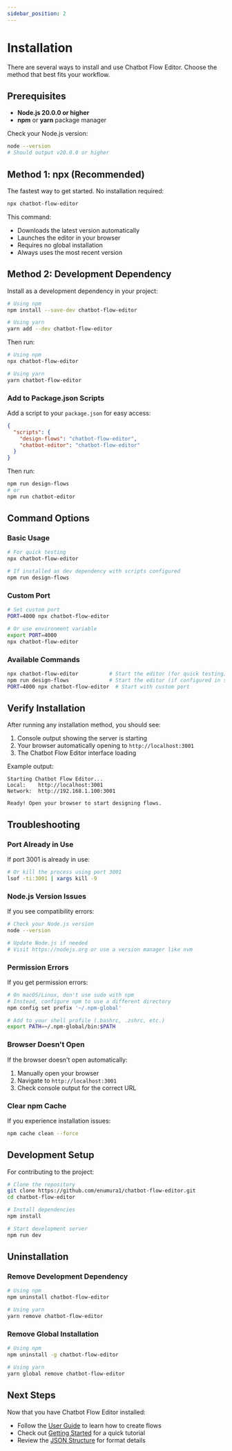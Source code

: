```yaml
---
sidebar_position: 2
---
```


# Installation

There are several ways to install and use Chatbot Flow Editor. Choose the method that best fits your workflow.

## Prerequisites

- **Node.js 20.0.0 or higher**
- **npm** or **yarn** package manager

Check your Node.js version:
```bash
node --version
# Should output v20.0.0 or higher
```

## Method 1: npx (Recommended)

The fastest way to get started. No installation required:

```bash
npx chatbot-flow-editor
```

This command:
- Downloads the latest version automatically
- Launches the editor in your browser
- Requires no global installation
- Always uses the most recent version

## Method 2: Development Dependency

Install as a development dependency in your project:

```bash
# Using npm
npm install --save-dev chatbot-flow-editor

# Using yarn
yarn add --dev chatbot-flow-editor
```

Then run:
```bash
# Using npm
npx chatbot-flow-editor

# Using yarn
yarn chatbot-flow-editor
```

### Add to Package.json Scripts

Add a script to your `package.json` for easy access:

```json
{
  "scripts": {
    "design-flows": "chatbot-flow-editor",
    "chatbot-editor": "chatbot-flow-editor"
  }
}
```

Then run:
```bash
npm run design-flows
# or
npm run chatbot-editor
```

## Command Options

### Basic Usage
```bash
# For quick testing
npx chatbot-flow-editor

# If installed as dev dependency with scripts configured
npm run design-flows
```

### Custom Port
```bash
# Set custom port
PORT=4000 npx chatbot-flow-editor

# Or use environment variable
export PORT=4000
npx chatbot-flow-editor
```

### Available Commands
```bash
npx chatbot-flow-editor          # Start the editor (for quick testing)
npm run design-flows             # Start the editor (if configured in scripts)
PORT=4000 npx chatbot-flow-editor  # Start with custom port
```

## Verify Installation

After running any installation method, you should see:

1. Console output showing the server is starting
2. Your browser automatically opening to `http://localhost:3001`
3. The Chatbot Flow Editor interface loading

Example output:
```
Starting Chatbot Flow Editor...
Local:    http://localhost:3001
Network:  http://192.168.1.100:3001

Ready! Open your browser to start designing flows.
```

## Troubleshooting

### Port Already in Use
If port 3001 is already in use:

```bash
# Or kill the process using port 3001
lsof -ti:3001 | xargs kill -9
```

### Node.js Version Issues
If you see compatibility errors:

```bash
# Check your Node.js version
node --version

# Update Node.js if needed
# Visit https://nodejs.org or use a version manager like nvm
```

### Permission Errors
If you get permission errors:

```bash
# On macOS/Linux, don't use sudo with npm
# Instead, configure npm to use a different directory
npm config set prefix '~/.npm-global'

# Add to your shell profile (.bashrc, .zshrc, etc.)
export PATH=~/.npm-global/bin:$PATH
```

### Browser Doesn't Open
If the browser doesn't open automatically:

1. Manually open your browser
2. Navigate to `http://localhost:3001`
3. Check console output for the correct URL

### Clear npm Cache
If you experience installation issues:

```bash
npm cache clean --force
```

## Development Setup

For contributing to the project:

```bash
# Clone the repository
git clone https://github.com/enumura1/chatbot-flow-editor.git
cd chatbot-flow-editor

# Install dependencies
npm install

# Start development server
npm run dev
```

## Uninstallation

### Remove Development Dependency
```bash
# Using npm
npm uninstall chatbot-flow-editor

# Using yarn
yarn remove chatbot-flow-editor
```

### Remove Global Installation
```bash
# Using npm
npm uninstall -g chatbot-flow-editor

# Using yarn
yarn global remove chatbot-flow-editor
```

## Next Steps

Now that you have Chatbot Flow Editor installed:

- Follow the [User Guide](./user-guide) to learn how to create flows
- Check out [Getting Started](./getting-started) for a quick tutorial
- Review the [JSON Structure](./json-structure) for format details
